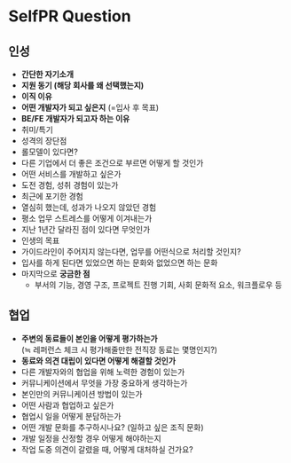 # SelfPR Question

## 인성
- **간단한 자기소개**
- **지원 동기 (해당 회사를 왜 선택했는지)**
- **이직 이유**
- **어떤 개발자가 되고 싶은지** (=입사 후 목표)
- **BE/FE 개발자가 되고자 하는 이유**
- 취미/특기
- 성격의 장단점
- 롤모델이 있다면?
- 다른 기업에서 더 좋은 조건으로 부르면 어떻게 할 것인가
- 어떤 서비스를 개발하고 싶은가
- 도전 경험, 성취 경험이 있는가
- 최근에 포기한 경험
- 열심히 했는데, 성과가 나오지 않았던 경험
- 평소 업무 스트레스를 어떻게 이겨내는가
- 지난 1년간 달라진 점이 있다면 무엇인가
- 인생의 목표
- 가이드라인이 주어지지 않는다면, 업무를 어떤식으로 처리할 것인지?
- 입사를 하게 된다면 있었으면 하는 문화와 없었으면 하는 문화
- 마지막으로 **궁금한 점**
    - 부서의 기능, 경영 구조, 프로젝트 진행 기회, 사회 문화적 요소, 워크플로우 등

## 협업
- **주변의 동료들이 본인을 어떻게 평가하는가** <br>(≒ 레퍼런스 체크 시 평가해줄만한 전직장 동료는 몇명인지?)
- **동료와 의견 대립이 있다면 어떻게 해결할 것인가**
- 다른 개발자와의 협업을 위해 노력한 경험이 있는가
- 커뮤니케이션에서 무엇을 가장 중요하게 생각하는가
- 본인만의 커뮤니케이션 방법이 있는가
- 어떤 사람과 협업하고 싶은가
- 협업시 일을 어떻게 분담하는가
- 어떤 개발 문화를 추구하시나요? (일하고 싶은 조직 문화)
- 개발 일정을 산정할 경우 어떻게 해야하는지
- 작업 도중 의견이 갈렸을 때, 어떻게 대처하실 건가요?